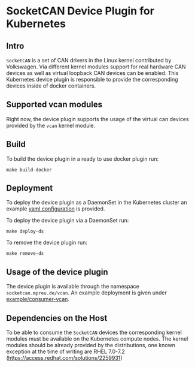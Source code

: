 # SocketCAN Device Plugin for Kubernetes

## Intro
`SocketCAN` is a set of CAN drivers in the Linux kernel contributed by Volkswagen. Via different kernel modules support for real hardware CAN devices as well as virtual loopback CAN devices can be enabled. This Kubernetes device plugin is responsible to provide the corresponding devices inside of docker containers.

## Supported vcan modules
Right now, the device plugin supports the usage of the virtual can devices provided by the `vcan` kernel module.

## Build
To build the device plugin in a ready to use docker plugin run:

```
make build-docker
```

## Deployment
To deploy the device plugin as a DaemonSet in the Kubernetes cluster an example [yaml configuration](./deployments/socketcan-ds.yml) is provided.

To deploy the device plugin via a DaemonSet run:

```
make deploy-ds
```

To remove the device plugin run:

```
make remove-ds
```

## Usage of the device plugin
The device plugin is available through the namespace `socketcan.mpreu.de/vcan`. An example deployment is given under [example/consumer-vcan](./example/consumer-vcan/dc.yml).

## Dependencies on the Host
To be able to consume the `SocketCAN` devices the corresponding kernel modules must be available on the Kubernetes compute nodes. The kernel modules should be already provided by the distributions, one known exception at the time of writing are RHEL 7.0-7.2 (https://access.redhat.com/solutions/2259931)